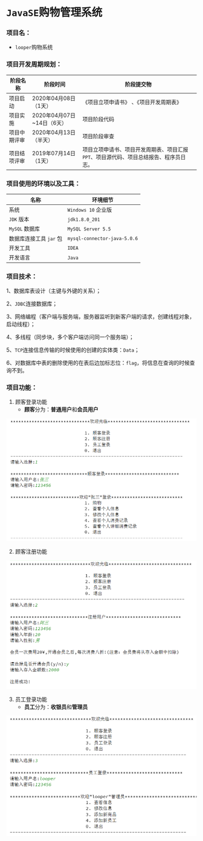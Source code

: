 # `JavaSE`购物管理系统

### 项目名：

* `looper`购物系统



### 项目开发周期规划：

| 阶段名称     | 阶段时间                     | 阶段提交物                                                   |
| ------------ | ---------------------------- | ------------------------------------------------------------ |
| 项目启动     | 2020年04月08日（1天）        | 《项目立项申请书》 、《项目开发周期表》                      |
| 项目实施     | 2020年04月07日  ~14日（6天） | 项目阶段代码                                                 |
| 项目中期评审 | 2020年04月13日（半天）       | 项目阶段审查                                                 |
| 项目结项评审 | 2019年07月14日（1天）        | 项目立项申请书、项目开发周期表、项目汇报`PPT`、项目源代码、项目总结报告、程序员日志。 |



### 项目使用的环境以及工具：

| 名称                    | **环境细节**                 |
| ----------------------- | ---------------------------- |
| 系统                    | `Windows 10` 企业版          |
| `JDK` 版本              | `jdk1.8.0_201`               |
| `MySQL` 数据库          | `MySQL Server 5.5`           |
| 数据库连接工具 `jar` 包 | `mysql-connector-java-5.0.6` |
| 开发工具                | `IDEA`                       |
| 开发语言                | `Java`                       |



### 项目技术：

1、数据库表设计（主键与外键的关系）；

2、`JDBC`连接数据库；

3、网络编程（客户端与服务端，服务器监听到新客户端的请求，创建线程对象，启动线程）；

4、多线程（同步块，多个客户端访问同一个服务端）；

5、`TCP`连接信息传输的时候使用的创建的实体类：`Data`；

6、对数据库中表的删除使用的在表后边加标志位：`flag`，将信息在查询的时候查询不到。



### 项目功能：

1. 顾客登录功能
   * **顾客**分为：**普通用户**和**会员用户**

![1.customerLogin](https://github.com/1004032560/JavaShoppingProject/blob/master/image/1.customerLogin.png?raw=true)



2. 顾客注册功能

![1.customerLogin](https://github.com/1004032560/JavaShoppingProject/blob/master/image/2.customerRegister.png?raw=true)



3. 员工登录功能
   * **员工**分为：**收银员**和**管理员**

![3.employeeLogin](https://github.com/1004032560/JavaShoppingProject/blob/master/image/3.employeeLogin.png?raw=true)
